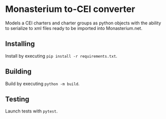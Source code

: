 # Monasterium to-CEI converter

Models a CEI charters and charter groups as python objects with the ability to
serialize to xml files ready to be imported into Monasterium.net.

## Installing

Install by executing `pip install -r requirements.txt`.

## Building

Build by executing `python -m build`.

## Testing

Launch tests with `pytest`.
